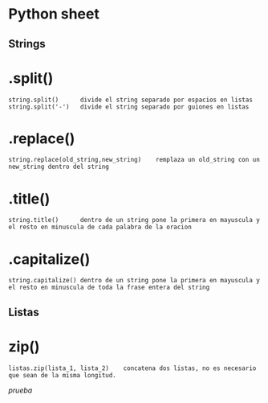 # Python sheet

## Strings
# .split()
    string.split()      divide el string separado por espacios en listas
    string.split('-')   divide el string separado por guiones en listas

# .replace()
    string.replace(old_string,new_string)    remplaza un old_string con un new_string dentro del string

# .title()
    string.title()      dentro de un string pone la primera en mayuscula y el resto en minuscula de cada palabra de la oracion

# .capitalize()
    string.capitalize() dentro de un string pone la primera en mayuscula y el resto en minuscula de toda la frase entera del string

## Listas
# zip()
    listas.zip(lista_1, lista_2)    concatena dos listas, no es necesario que sean de la misma longitud.

_prueba_



